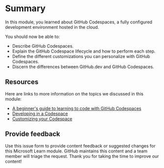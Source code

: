 # Summary

In this module, you learned about GitHub Codespaces, a fully configured development environment hosted in the cloud.

You should now be able to:

- Describe GitHub Codespaces.
- Explain the GitHub Codespace lifecycle and how to perform each step.
- Define the different customizations you can personalize with GitHub Codespaces.
- Discern the differences between GitHub.dev and GitHub Codespaces.

## Resources

Here are links to more information on the topics we discussed in this module:

- [A beginner's guide to learning to code with GitHub Codespaces](link_to_guide)
- [Developing in a Codespace](link_to_development_guide)
- [Customizing your Codespace](link_to_customization_guide)

## Provide feedback

Use this issue form to provide content feedback or suggested changes for this Microsoft Learn module. GitHub maintains this content and a team member will triage the request. Thank you for taking the time to improve our content!
